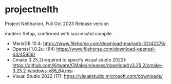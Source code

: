 # projectnelth
 Project Neltharion, Full Oct 2023 Release version


modern Setup, confirmed with successful compile.

- MariaDB 10.4: https://www.filehorse.com/download-mariadb-32/42276/
- Openssl 1.0.2u: (64) https://www.filehorse.com/download-openssl-64/45958/
- Cmake 3.25.2(required to specify visual studio 2022): https://github.com/Kitware/CMake/releases/download/v3.25.2/cmake-3.25.2-windows-x86_64.msi
- Visual Studio 2022 (17):  https://visualstudio.microsoft.com/downloads/